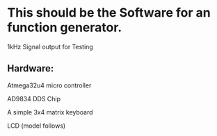# This should be the Software for an function generator.

1kHz Signal output for Testing

## Hardware:

Atmega32u4	micro controller

AD9834 		DDS Chip

A simple 3x4 matrix keyboard

LCD (model follows)
